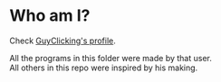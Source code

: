 # Who am I?

Check [GuyClicking's profile](https://github.com/GuyClicking).  

All the programs in this folder were made by that user.  
All others in this repo were inspired by his making.

